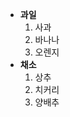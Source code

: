 <!DOCTYPE html>
<html>
<head>
<title>HTML TEXT Basic Page</title>
</head>
<body>
<ul>
<!-- 첫 번째 목록 -->
<li>
<b>과일</b>
<ol>
<li>사과</li>
<li>바나나</li>
<li>오렌지</li>
</ol>
</li>
<li>
<b>채소</b>
<ol>
<li>상추</li>
<li>치커리</li>
<li>양배추</li>
</ol>
</li>
</ul>
</body>
</html>
